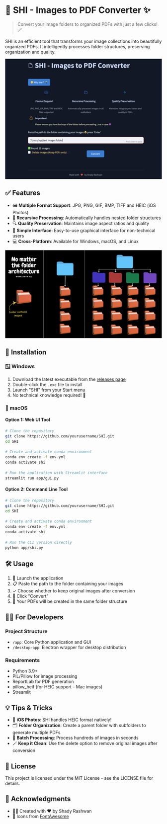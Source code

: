 # 📄 SHI - Images to PDF Converter ✨

> Convert your image folders to organized PDFs with just a few clicks! 🪄

SHI is an efficient tool that transforms your image collections into beautifully organized PDFs. It intelligently processes folder structures, preserving organization and quality.

![SHI App Interface](app/app-gui.png)

## ✅ Features

- 🖼️ **Multiple Format Support**: JPG, PNG, GIF, BMP, TIFF and HEIC (iOS Photos)
- 📁 **Recursive Processing**: Automatically handles nested folder structures
- 🔍 **Quality Preservation**: Maintains image aspect ratios and quality
- 🌟 **Simple Interface**: Easy-to-use graphical interface for non-technical users
- 💻 **Cross-Platform**: Available for Windows, macOS, and Linux

![Folder Structure Support](app/structure.png)

## 🚀 Installation

### 🪟 Windows

1. Download the latest executable from the [releases page](https://github.com/yourusername/SHI/releases)
2. Double-click the `.exe` file to install
3. Launch "SHI" from your Start menu
4. No technical knowledge required! 🎉

### 🍎 macOS

#### Option 1: Web UI Tool

```bash
# Clone the repository
git clone https://github.com/yourusername/SHI.git
cd SHI

# Create and activate conda environment
conda env create -f env.yml
conda activate shi

# Run the application with Streamlit interface
streamlit run app/gui.py
```

#### Option 2: Command Line Tool

```bash
# Clone the repository
git clone https://github.com/yourusername/SHI.git
cd SHI

# Create and activate conda environment
conda env create -f env.yml
conda activate shi

# Run the CLI version directly
python app/shi.py
```

## 🛠️ Usage

1. 🚀 Launch the application
2. 📋 Paste the path to the folder containing your images
3. ✓ Choose whether to keep original images after conversion
4. 🔄 Click "Convert"
5. 🎉 Your PDFs will be created in the same folder structure

## 👩‍💻 For Developers

### Project Structure

- `/app`: Core Python application and GUI
- `/desktop-app`: Electron wrapper for desktop distribution

### Requirements

- Python 3.9+
- PIL/Pillow for image processing
- ReportLab for PDF generation
- pillow_heif (for HEIC support - Mac images)
- Streamlit

## 💡 Tips & Tricks

- 📱 **iOS Photos**: SHI handles HEIC format natively!
- 🗂️ **Folder Organization**: Create a parent folder with subfolders to generate multiple PDFs
- 🔄 **Batch Processing**: Process hundreds of images in seconds
- 🪄 **Keep it Clean**: Use the delete option to remove original images after conversion

## 📜 License

This project is licensed under the MIT License - see the LICENSE file for details.

## 👏 Acknowledgments

- 🧙‍♂️ Created with ❤️ by Shady Rashwan
- 🎨 Icons from [FontAwesome](https://fontawesome.com)
